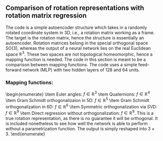 ## Comparison of rotation representations with rotation matrix regression
The code is a simple autoencoder structure which takes in a randomly rotated coordinate system in 3D, i.e., a rotation matrix working as a frame. The target is the rotation matrix, hence the structure is essentially an autoencoder. Rotation matrices belong in the special orthogonal space SO(3), whereas the output of a neural network lies on the real Euclidean space $\mathbb{R}^3$. These two spaces are not topological
homeomorphic, hence a mapping function is needed. The code in this section is meant to be a comparison between mapping functions. The code uses a simple feed-forward network (MLP) with two hidden layers of 128 and 64 units.

### Mapping functions:
\begin{enumerate}
    \item Euler angles: $f \in \mathbb{R}^3$
    \item Quaternions: $f \in \mathbb{R}^4$
    \item Gram Schmidt orthogonalizaion in 5D: $f\in \mathbb{R}^5$
    \item Gram Schmidt orthogonalization in 6D: $f \in \mathbb{R}^6$
    \item Symmetric orthogonalization via SVD: $f \in \mathbb{R}^9$
    \item Direct regression without orthogonalization: $f \in \mathbb{R}^9$. This is a true rotation representation, as there is no guarantee it will be orthogonal. It is included nonetheless to see how well the network is able to perform without a parametrization function. The output is simply reshaped into $3 \times 3$. 
\end{enumerate}

